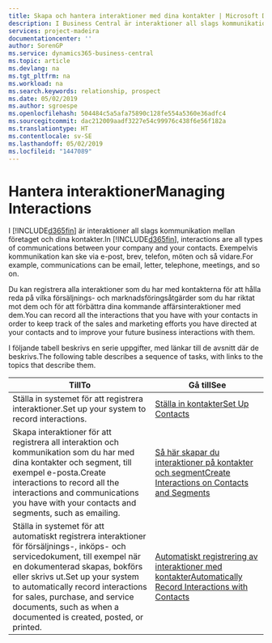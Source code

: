 ```yaml
---
title: Skapa och hantera interaktioner med dina kontakter | Microsoft Docs
description: I Business Central är interaktioner all slags kommunikation mellan företaget och dina kontakter. Exempelvis kommunikation kan ske via e-post, brev, telefon, möten och så vidare.
services: project-madeira
documentationcenter: ''
author: SorenGP
ms.service: dynamics365-business-central
ms.topic: article
ms.devlang: na
ms.tgt_pltfrm: na
ms.workload: na
ms.search.keywords: relationship, prospect
ms.date: 05/02/2019
ms.author: sgroespe
ms.openlocfilehash: 504484c5a5afa75890c128fe554a5360e36adfc4
ms.sourcegitcommit: dac212009aadf3227e54c99976c438f6e56f182a
ms.translationtype: HT
ms.contentlocale: sv-SE
ms.lasthandoff: 05/02/2019
ms.locfileid: "1447089"
---
```

# <a name="managing-interactions"></a><span data-ttu-id="ba885-104">Hantera interaktioner</span><span class="sxs-lookup"><span data-stu-id="ba885-104">Managing Interactions</span></span>
<span data-ttu-id="ba885-105">I [!INCLUDE[d365fin](includes/d365fin_md.md)] är interaktioner all slags kommunikation mellan företaget och dina kontakter.</span><span class="sxs-lookup"><span data-stu-id="ba885-105">In [!INCLUDE[d365fin](includes/d365fin_md.md)], interactions are all types of communications between your company and your contacts.</span></span> <span data-ttu-id="ba885-106">Exempelvis kommunikation kan ske via e-post, brev, telefon, möten och så vidare.</span><span class="sxs-lookup"><span data-stu-id="ba885-106">For example, communications can be email, letter, telephone, meetings, and so on.</span></span>

<span data-ttu-id="ba885-107">Du kan registrera alla interaktioner som du har med kontakterna för att hålla reda på vilka försäljnings- och marknadsföringsåtgärder som du har riktat mot dem och för att förbättra dina kommande affärsinteraktioner med dem.</span><span class="sxs-lookup"><span data-stu-id="ba885-107">You can record all the interactions that you have with your contacts in order to keep track of the sales and marketing efforts you have directed at your contacts and to improve your future business interactions with them.</span></span>

<span data-ttu-id="ba885-108">I följande tabell beskrivs en serie uppgifter, med länkar till de avsnitt där de beskrivs.</span><span class="sxs-lookup"><span data-stu-id="ba885-108">The following table describes a sequence of tasks, with links to the topics that describe them.</span></span>

| <span data-ttu-id="ba885-109">Till</span><span class="sxs-lookup"><span data-stu-id="ba885-109">To</span></span> | <span data-ttu-id="ba885-110">Gå till</span><span class="sxs-lookup"><span data-stu-id="ba885-110">See</span></span> |
| --- | --- |
| <span data-ttu-id="ba885-111">Ställa in systemet för att registrera interaktioner.</span><span class="sxs-lookup"><span data-stu-id="ba885-111">Set up your system to record interactions.</span></span> |[<span data-ttu-id="ba885-112">Ställa in kontakter</span><span class="sxs-lookup"><span data-stu-id="ba885-112">Set Up Contacts</span></span>](marketing-setup-contacts.md) |
|<span data-ttu-id="ba885-113">Skapa interaktioner för att registrera all interaktion och kommunikation som du har med dina kontakter och segment, till exempel e-posta.</span><span class="sxs-lookup"><span data-stu-id="ba885-113">Create interactions to record all the interactions and communications you have with your contacts and segments, such as emailing.</span></span>|[<span data-ttu-id="ba885-114">Så här skapar du interaktioner på kontakter och segment</span><span class="sxs-lookup"><span data-stu-id="ba885-114">Create Interactions on Contacts and Segments</span></span>](marketing-how-create-interactions.md)|
|<span data-ttu-id="ba885-115">Ställa in systemet för att automatiskt registrera interaktioner för försäljnings-, inköps- och servicedokument, till exempel när en dokumenterad skapas, bokförs eller skrivs ut.</span><span class="sxs-lookup"><span data-stu-id="ba885-115">Set up your system to automatically record interactions for sales, purchase, and service documents, such as when a documented is created, posted, or printed.</span></span>|[<span data-ttu-id="ba885-116">Automatiskt registrering av interaktioner med kontakter</span><span class="sxs-lookup"><span data-stu-id="ba885-116">Automatically Record Interactions with Contacts</span></span>](marketing-auto-record-interactions.md)|
